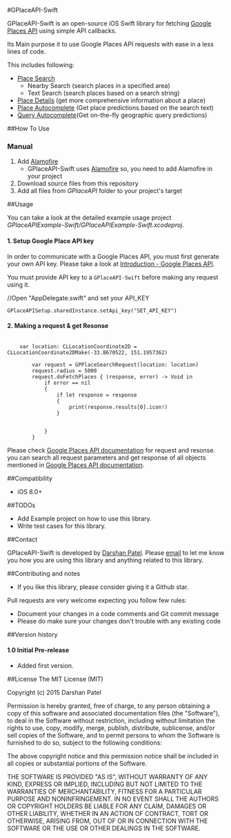 #GPlaceAPI-Swift

GPlaceAPI-Swift is an open-source iOS Swift library for fetching [Google Places API][1] using simple API callbacks.

Its Main purpose it to use Google Places API requests with ease in a less lines of code. 

This includes following:

 - [Place Search][2]
     - Nearby Search (search places in a specified area)
     - Text Search (search places based on a search string)
 - [Place Details][3] (get more comprehensive information about a place)
 - [Place Autocomplete][7]  (Get place predictions based on the search text)
 - [Query Autocomplete][8](Get on-the-fly geographic query predictions)

##How To Use


### Manual
 1. Add [Alamofire][4]
    - GPlaceAPI-Swift uses [Alamofire][4] so, you need to add Alamofire in your project 
 2. Download source files from this repository
 3. Add all files from *GPlaceAPI* folder to your project's target

##Usage

You can take a look at the detailed example usage project *GPlaceAPIExample-Swift/GPlaceAPIExample-Swift.xcodeproj*.

#### 1. Setup Google Place API key

In order to communicate with a Google Places API, you must first generate your own API key. Please take a look at [Introduction - Google Places API][5].

You must provide API key to a `GPlaceAPI-Swift` before making any request using it.

//Open "AppDelegate.swift" and set your API_KEY

` GPlaceAPISetup.sharedInstance.setApi_key("SET_API_KEY") `

#### 2. Making a request & get Resonse

```

	var location: CLLocationCoordinate2D = CLLocationCoordinate2DMake(-33.8670522, 151.1957362)
        
        var request = GPPlaceSearchRequest(location: location)
        request.radius = 5000
        request.doFetchPlaces { (response, error) -> Void in
            if error == nil
            {
                if let response = response
                {
                    print(response.results[0].icon!)
                }
                
                
            }
        }

```
Please check [Google Places API documentation][1] for request and resonse. you can search all request parameters and get response of all objects mentioned in [Google Places API documentation][1].


##Compatibility

 - iOS 8.0+

##TODOs

- Add Example project on how to use this library.
- Write test cases for this library.

##Contact

GPlaceAPI-Swift is developed by [Darshan Patel](http://iosexception.com). Please [email](mailto:developer.ios89@gmail.com) to let me know you how you are using this library and anything related to this library.

##Contributing and notes

 - If you like this library, please consider giving it a Github star.

Pull requests are very welcome expecting you follow few rules:

 - Document your changes in a code comments and Git commit message
 - Please do make sure your changes don't trouble with any existing code

##Version history

#### 1.0 Initial Pre-release
- Added first version.


##License
The MIT License (MIT)

Copyright (c) 2015 Darshan Patel

Permission is hereby granted, free of charge, to any person obtaining a copy
of this software and associated documentation files (the "Software"), to deal
in the Software without restriction, including without limitation the rights
to use, copy, modify, merge, publish, distribute, sublicense, and/or sell
copies of the Software, and to permit persons to whom the Software is
furnished to do so, subject to the following conditions:

The above copyright notice and this permission notice shall be included in
all copies or substantial portions of the Software.

THE SOFTWARE IS PROVIDED "AS IS", WITHOUT WARRANTY OF ANY KIND, EXPRESS OR
IMPLIED, INCLUDING BUT NOT LIMITED TO THE WARRANTIES OF MERCHANTABILITY,
FITNESS FOR A PARTICULAR PURPOSE AND NONINFRINGEMENT. IN NO EVENT SHALL THE
AUTHORS OR COPYRIGHT HOLDERS BE LIABLE FOR ANY CLAIM, DAMAGES OR OTHER
LIABILITY, WHETHER IN AN ACTION OF CONTRACT, TORT OR OTHERWISE, ARISING FROM,
OUT OF OR IN CONNECTION WITH THE SOFTWARE OR THE USE OR OTHER DEALINGS IN
THE SOFTWARE.


  [1]: https://developers.google.com/places/documentation/
  [2]: https://developers.google.com/places/documentation/search
  [3]: https://developers.google.com/places/documentation/details
  [4]: https://github.com/Alamofire/Alamofire
  [5]: https://developers.google.com/places/documentation/#Authentication
  [7]: https://developers.google.com/places/webservice/autocomplete
  [8]: https://developers.google.com/places/webservice/query
  
